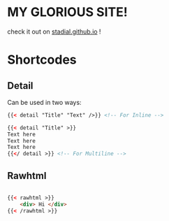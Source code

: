 # MY GLORIOUS SITE!
check it out on [stadial.github.io](https://stadial.github.io) !

# Shortcodes
## Detail
Can be used in two ways:
```html
{{< detail "Title" "Text" />}} <!-- For Inline -->

{{< detail "Title" >}}
Text here
Text here
Text here
{{</ detail >}} <!-- For Multiline -->

```

## Rawhtml

```html

{{< rawhtml >}}
	<div> Hi </div>
{{< /rawhtml >}}
```
